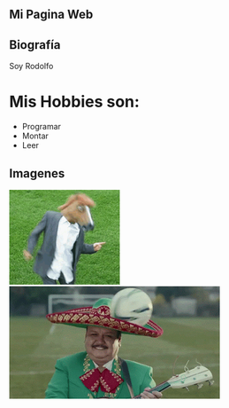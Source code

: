 ## Mi Pagina Web

## Biografía

Soy Rodolfo 

# Mis Hobbies son:

- Programar
- Montar
- Leer

## Imagenes

![imagen](horse.gif)
![imagen](mexicogif.gif)

